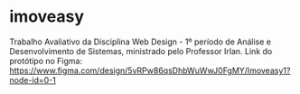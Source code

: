 # imoveasy
Trabalho Avaliativo da Disciplina Web Design - 1º período de Análise e Desenvolvimento de Sistemas, ministrado pelo Professor Irlan.
Link do protótipo no Figma: https://www.figma.com/design/5vRPw86qsDhbWuWwJ0FgMY/Imoveasy1?node-id=0-1
